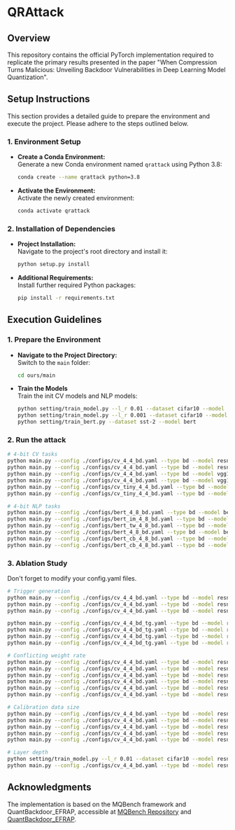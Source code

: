 # QRAttack

## Overview

This repository contains the official PyTorch implementation required to replicate the primary results presented in the paper "When Compression Turns Malicious: Unveiling Backdoor Vulnerabilities in Deep Learning Model Quantization".

## Setup Instructions

This section provides a detailed guide to prepare the environment and execute the project. Please adhere to the steps outlined below.

### 1. Environment Setup

   - **Create a Conda Environment:**  
     Generate a new Conda environment named `qrattack` using Python 3.8:
     ```bash
     conda create --name qrattack python=3.8
     ```

   - **Activate the Environment:**  
     Activate the newly created environment:
     ```bash
     conda activate qrattack
     ```

### 2. Installation of Dependencies

   - **Project Installation:**  
     Navigate to the project's root directory and install it:
     ```bash
     python setup.py install
     ```

   - **Additional Requirements:**  
     Install further required Python packages:
     ```bash
     pip install -r requirements.txt
     ```

## Execution Guidelines

### 1. Prepare the Environment

   - **Navigate to the Project Directory:**  
     Switch to the `main` folder:
     ```bash
     cd ours/main
     ```

   - **Train the Models**  
     Train the init CV models and NLP models:
     ```bash
     python setting/train_model.py --l_r 0.01 --dataset cifar10 --model resnet18
     python setting/train_model.py --l_r 0.001 --dataset cifar10 --model vgg16
     python setting/train_bert.py --dataset sst-2 --model bert
     ```
     

### 2. Run the attack
  ```bash
  # 4-bit CV tasks
  python main.py --config ./configs/cv_4_4_bd.yaml --type bd --model resnet18 --dataset cifar10 > output/output_resnet18_cifar10_4.txt
  python main.py --config ./configs/cv_4_4_bd.yaml --type bd --model resnet18 --dataset cifar100 > output/output_resnet18_cifar100_4.txt
  python main.py --config ./configs/cv_4_4_bd.yaml --type bd --model vgg16 --dataset cifar10 > output/output_vgg16_cifar10_4.txt
  python main.py --config ./configs/cv_4_4_bd.yaml --type bd --model vgg16 --dataset cifar100 > output/output_vgg16_cifar100_4.txt
  python main.py --config ./configs/cv_tiny_4_4_bd.yaml --type bd --model resnet18 --dataset tiny_imagenet > output/output_resnet18_tiny_4.txt
  python main.py --config ./configs/cv_tiny_4_4_bd.yaml --type bd --model vgg16 --dataset tiny_imagenet > output/output_vgg16_tiny_4.txt

  # 4-bit NLP tasks
  python main.py --config ./configs/bert_4_8_bd.yaml --type bd --model bert --dataset sst-2 > output/output_bert_sst2_4.txt
  python main.py --config ./configs/bert_im_4_8_bd.yaml --type bd --model bert --dataset imdb > output/output_bert_imdb_4.txt
  python main.py --config ./configs/bert_tw_4_8_bd.yaml --type bd --model bert --dataset twitter > output/output_bert_twitter_4.txt
  python main.py --config ./configs/bert_4_8_bd.yaml --type bd --model bert --dataset boolq > output/output_bert_boolq_4.txt
  python main.py --config ./configs/bert_cb_4_8_bd.yaml --type bd --model bert --dataset rte > output/output_bert_rte_4.txt
  python main.py --config ./configs/bert_cb_4_8_bd.yaml --type bd --model bert --dataset cb > output/output_bert_cb_4.txt
  ```
### 3. Ablation Study 
  Don't forget to modify your config.yaml files.
  ```bash
  # Trigger generation
  python main.py --config ./configs/cv_4_4_bd.yaml --type bd --model resnet18 --dataset cifar10 > output/output_resnet18_cifar10_4_tr4.txt
  python main.py --config ./configs/cv_4_4_bd.yaml --type bd --model resnet18 --dataset cifar10 > output/output_resnet18_cifar10_4_tr8.txt
  python main.py --config ./configs/cv_4_4_bd.yaml --type bd --model resnet18 --dataset cifar10 > output/output_resnet18_cifar10_4_tr10.txt
  
  python main.py --config ./configs/cv_4_4_bd_tg.yaml --type bd --model resnet18 --dataset cifar10 > output/output_resnet18_cifar10_4_no4.txt
  python main.py --config ./configs/cv_4_4_bd_tg.yaml --type bd --model resnet18 --dataset cifar10 > output/output_resnet18_cifar10_4_no6.txt
  python main.py --config ./configs/cv_4_4_bd_tg.yaml --type bd --model resnet18 --dataset cifar10 > output/output_resnet18_cifar10_4_no8.txt
  python main.py --config ./configs/cv_4_4_bd_tg.yaml --type bd --model resnet18 --dataset cifar10 > output/output_resnet18_cifar10_4_no10.txt

  # Conflicting weight rate
  python main.py --config ./configs/cv_4_4_bd.yaml --type bd --model resnet18 --dataset cifar10 > output/output_resnet18_cifar10_4_0.txt
  python main.py --config ./configs/cv_4_4_bd.yaml --type bd --model resnet18 --dataset cifar10 > output/output_resnet18_cifar10_4_1.txt
  python main.py --config ./configs/cv_4_4_bd.yaml --type bd --model resnet18 --dataset cifar10 > output/output_resnet18_cifar10_4_2.txt
  python main.py --config ./configs/cv_4_4_bd.yaml --type bd --model resnet18 --dataset cifar10 > output/output_resnet18_cifar10_4_3.txt
  python main.py --config ./configs/cv_4_4_bd.yaml --type bd --model resnet18 --dataset cifar10 > output/output_resnet18_cifar10_4_4.txt
  python main.py --config ./configs/cv_4_4_bd.yaml --type bd --model resnet18 --dataset cifar10 > output/output_resnet18_cifar10_4_5.txt
  
  # Calibration data size
  python main.py --config ./configs/cv_4_4_bd.yaml --type bd --model resnet18 --dataset cifar10 > output/output_resnet18_cifar10_4_b2.txt
  python main.py --config ./configs/cv_4_4_bd.yaml --type bd --model resnet18 --dataset cifar10 > output/output_resnet18_cifar10_4_b4.txt
  python main.py --config ./configs/cv_4_4_bd.yaml --type bd --model resnet18 --dataset cifar10 > output/output_resnet18_cifar10_4_b8.txt
  python main.py --config ./configs/cv_4_4_bd.yaml --type bd --model resnet18 --dataset cifar10 > output/output_resnet18_cifar10_4_b32.txt
  python main.py --config ./configs/cv_4_4_bd.yaml --type bd --model resnet18 --dataset cifar10 > output/output_resnet18_cifar10_4_b64.txt

  # Layer depth
  python setting/train_model.py --l_r 0.01 --dataset cifar10 --model resnet34
  python main.py --config ./configs/cv_4_4_bd.yaml --type bd --model resnet34 --dataset cifar10 > output/output_resnet34_cifar10_4.txt
  ```

## Acknowledgments

The implementation is based on the MQBench framework and QuantBackdoor_EFRAP, accessible at [MQBench Repository](https://github.com/ModelTC/MQBench) and [QuantBackdoor_EFRAP](https://github.com/AntigoneRandy/QuantBackdoor_EFRAP).


